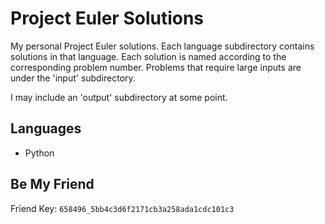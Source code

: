 # Project Euler Solutions

My personal Project Euler solutions. Each language subdirectory contains solutions in that language. Each solution is named according to the corresponding problem number. Problems that require large inputs are under the 'input' subdirectory.

I may include an 'output' subdirectory at some point.

## Languages

* Python

## Be My Friend

Friend Key: `658496_5bb4c3d6f2171cb3a258ada1cdc101c3`
